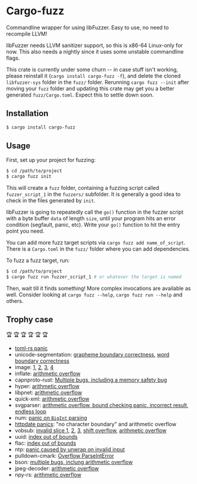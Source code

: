 # Cargo-fuzz

Commandline wrapper for using libFuzzer. Easy to use, no need to recompile LLVM!


libFuzzer needs LLVM sanitizer support, so this is x86-64 Linux-only for now. This also needs a nightly since it uses some unstable commandline flags.

This crate is currently under some churn -- in case stuff isn't working, please reinstall it (`cargo install cargo-fuzz -f`), and delete the cloned `libfuzzer-sys` folder in the `fuzz/` folder. Rerunning `cargo fuzz --init` after moving your `fuzz` folder and updating this crate may get you a better generated `fuzz/Cargo.toml`. Expect this to settle down soon.

## Installation

```sh
$ cargo install cargo-fuzz
```

## Usage

First, set up your project for fuzzing:

```sh
$ cd /path/to/project
$ cargo fuzz init
```

This will create a `fuzz` folder, containing a fuzzing script called `fuzzer_script_1` in the
`fuzzers/` subfolder. It is generally a good idea to check in the files generated by `init`.

libFuzzer is going to repeatedly call the `go()` function in the fuzzer script with a byte buffer
`data` of length `size`, until your program hits an error condition (segfault, panic, etc). Write
your `go()` function to hit the entry point you need.

You can add more fuzz target scripts via `cargo fuzz add name_of_script`. There
is a `Cargo.toml` in the `fuzz/` folder where you can add dependencies.


To fuzz a fuzz target, run:

```sh
$ cd /path/to/project
$ cargo fuzz run fuzzer_script_1 # or whatever the target is named
```

Then, wait till it finds something! More complex invocations are available as well. Consider
looking at `cargo fuzz --help`, `cargo fuzz run --help` and others.

## Trophy case

🏆 🏆 🏆 🏆 🏆 🏆

 - [toml-rs panic](https://github.com/alexcrichton/toml-rs/issues/152)
 - unicode-segmentation: [grapheme boundary correctness](https://github.com/unicode-rs/unicode-segmentation/issues/19), [word boundary correctness](https://github.com/unicode-rs/unicode-segmentation/issues/20)
 - image: [1](https://github.com/PistonDevelopers/image/issues/622), [2](https://github.com/PistonDevelopers/image/issues/623), [3](https://github.com/PistonDevelopers/image/issues/624), [4](https://github.com/PistonDevelopers/image/issues/625)
 - inflate: [arithmetic overflow](https://github.com/PistonDevelopers/inflate/issues/14)
 - capnproto-rust: [Multiple bugs, including a memory safety bug](https://dwrensha.github.io/capnproto-rust/2017/02/27/cargo-fuzz.html)
 - hyper: [arithmetic overflow](https://github.com/hyperium/hyper/pull/1076)
 - libpnet: [arithmetic overflow](https://github.com/libpnet/libpnet/pull/250)
 - quick-xml: [arithmetic overflow](https://github.com/tafia/quick-xml/issues/53)
 - svgparser: [arithmetic overflow, bound checking panic, incorrect result](https://github.com/RazrFalcon/libsvgparser/commit/4742f16e834445a682a0a4db62600d275a457390), [endless loop](https://github.com/RazrFalcon/libsvgparser/commit/c55d9a7d4d1e83f405be2e7bfddea89f579f6fc9)
 - num: [panic on `BigInt` parsing](https://github.com/rust-num/num/issues/268)
 - [httpdate panics](https://pyfisch.org/blog/fuzzing-all-crates/): "no character boundary" and arithmetic overflow
 - vobsub: [invalid slice 1](https://github.com/emk/subtitles-rs/commit/20e430105b1fc02aa135788ba150a0dd49a7d1ef), [2](https://github.com/emk/subtitles-rs/commit/46df766dd22cb6a04a534611f08c23903e58746c), [3](https://github.com/emk/subtitles-rs/commit/f2f5309aa8173dfec4bb5816950d718a1ac669c2), [shift overflow](https://github.com/emk/subtitles-rs/commit/5d3364b96389d90deac0f024a57660951b7e1dd6), [arithmetic overflow](https://github.com/emk/subtitles-rs/commit/3afdb7e1c5e786e88653253243648dd9d49983f2)
 - uuid: [index out of bounds](https://github.com/rust-lang-nursery/uuid/pull/81)
 - flac: [index out of bounds](https://github.com/sourrust/flac/issues/11)
 - ntp: [panic caused by unwrap on invalid input](https://github.com/JeffBelgum/ntp/commit/f23ded23c26a5326dae249905d298e8c5f51d371)
 - pulldown-cmark: [Overflow ParseIntError](https://github.com/google/pulldown-cmark/issues/49)
 - bson: [multiple bugs, inclung arithmetic overflow](https://github.com/zonyitoo/bson-rs/issues/64)
 - jpeg-decoder: [arithmetic overflow](https://github.com/kaksmet/jpeg-decoder/issues/69)
 - npy-rs: [arithmetic overflow](https://github.com/potocpav/npy-rs/pull/2)